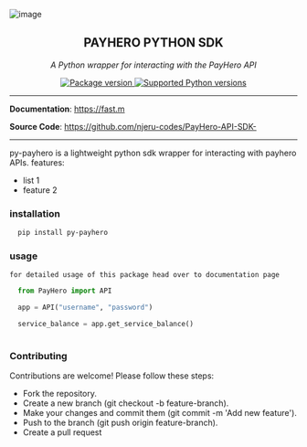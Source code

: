 
![image](https://github.com/user-attachments/assets/7d03da7d-f2e2-4dac-b2da-1c73d1dc9949)
<div align="center">
    <h2>PAYHERO PYTHON SDK </h2>
</div>
<p align="center">
    <em>A Python wrapper for interacting with the PayHero API </em>
</p>

<p align="center">
<a href="https://pypi.org/project/py-payhero" target="_blank">
    <img src="https://img.shields.io/pypi/v/py-payhero?color=%2334D058&label=pypi%20package" alt="Package version">
</a>
<a href="https://pypi.org/project/py-payhero" target="_blank">
    <img src="https://img.shields.io/pypi/pyversions/p.svg?color=%2334D058" alt="Supported Python versions">
</a>
</p>


---

**Documentation**: <a href="https://google.com" target="_blank">https://fast.m</a>

**Source Code**: <a href="https://github.com/njeru-codes/PayHero-API-SDK-" target="_blank">https://github.com/njeru-codes/PayHero-API-SDK-</a>

---

py-payhero is a lightweight python sdk wrapper for interacting with payhero APIs.
features:
  - list 1
  - feature 2

### installation
```bash
  pip install py-payhero
```

### usage 
`for detailed usage of this package head over to documentation page`
```python
  from PayHero import API

  app = API("username", "password")

  service_balance = app.get_service_balance()
  

```

### Contributing
Contributions are welcome! Please follow these steps:
- Fork the repository.
- Create a new branch (git checkout -b feature-branch).
- Make your changes and commit them (git commit -m 'Add new feature').
- Push to the branch (git push origin feature-branch).
- Create a pull request
